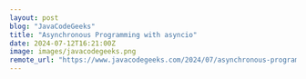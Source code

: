 ```yaml
---
layout: post
blog: "JavaCodeGeeks"
title: "Asynchronous Programming with asyncio"
date: 2024-07-12T16:21:00Z
image: images/javacodegeeks.png
remote_url: "https://www.javacodegeeks.com/2024/07/asynchronous-programming-with-asyncio.html"
---
```

